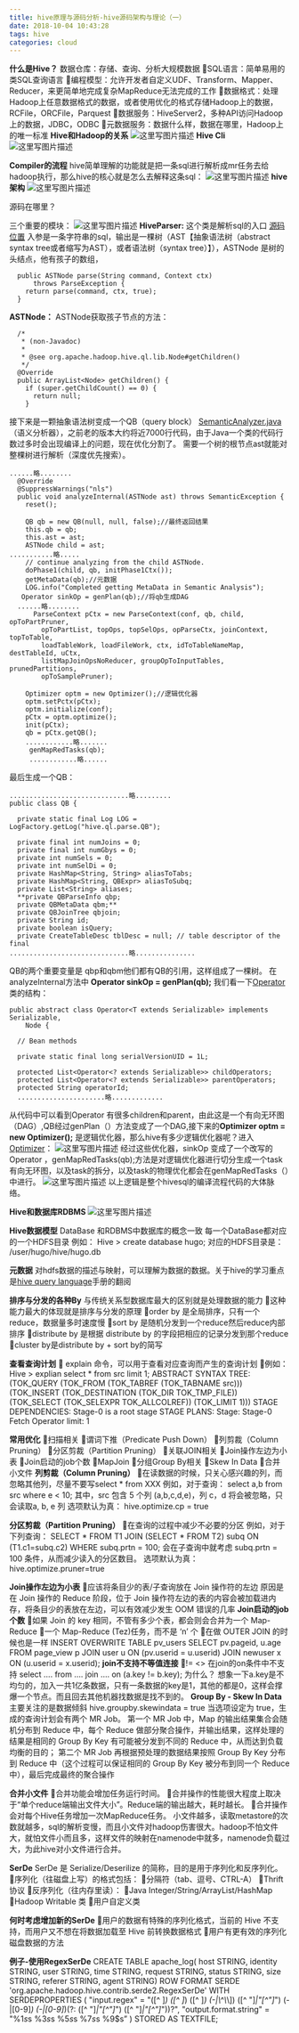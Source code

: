 ```yaml
---
title: hive原理与源码分析-hive源码架构与理论（一）
date: 2018-10-04 10:43:28
tags: hive
categories: cloud
---
```


**什么是Hive？**
数据仓库：存储、查询、分析大规模数据
SQL语言：简单易用的类SQL查询语言
编程模型：允许开发者自定义UDF、Transform、Mapper、Reducer，来更简单地完成复杂MapReduce无法完成的工作
数据格式：处理Hadoop上任意数据格式的数据，或者使用优化的格式存储Hadoop上的数据，RCFile，ORCFile，Parquest
数据服务：HiveServer2，多种API访问Hadoop上的数据，JDBC，ODBC
元数据服务：数据什么样，数据在哪里，Hadoop上的唯一标准
**Hive和Hadoop的关系**
![这里写图片描述](20170502212603341.png)
**Hive Cli**
![这里写图片描述](20170502212656437.png)

**Compiler的流程**
hive简单理解的功能就是把一条sql进行解析成mr任务去给hadoop执行，那么hive的核心就是怎么去解释这条sql：
![这里写图片描述](20170502212923204.png)
**hive架构**
![这里写图片描述](20170502213042020.png)

源码在哪里？

三个重要的模块：
![这里写图片描述](20170502214223020.png)
**HiveParser:**
这个类是解析sql的入口
[源码位置](https://insight.io/github.com/apache/hive/blob/master/ql/src/java/org/apache/hadoop/hive/ql/parse/ParseDriver.java?line=183)
入参是一条字符串的sql，输出是一棵树（AST【抽象语法树（abstract syntax tree或者缩写为AST），或者语法树（syntax tree）】），ASTNode 是树的头结点，他有孩子的数组，
```
  public ASTNode parse(String command, Context ctx)
      throws ParseException {
    return parse(command, ctx, true);
  }
```
**ASTNode：**
ASTNode获取孩子节点的方法：
```
  /*
   * (non-Javadoc)
   *
   * @see org.apache.hadoop.hive.ql.lib.Node#getChildren()
   */
  @Override
  public ArrayList<Node> getChildren() {
    if (super.getChildCount() == 0) {
      return null;
    }
```
接下来是一颗抽象语法树变成一个QB（query block）
[SemanticAnalyzer.java](https://github.com/cloudera/hive/blob/trunk/ql/src/java/org/apache/hadoop/hive/ql/parse/SemanticAnalyzer.java) （语义分析器），之前老的版本大约将近7000行代码，由于Java一个类的代码行数过多时会出现编译上的问题，现在优化分割了。
需要一个树的根节点ast就能对整棵树进行解析（深度优先搜索）。
```
......略........
  @Override
  @SuppressWarnings("nls")
  public void analyzeInternal(ASTNode ast) throws SemanticException {
    reset();

    QB qb = new QB(null, null, false);//最终返回结果
    this.qb = qb;
    this.ast = ast;
    ASTNode child = ast;
...........略.....
    // continue analyzing from the child ASTNode.
    doPhase1(child, qb, initPhase1Ctx());
    getMetaData(qb);//元数据
    LOG.info("Completed getting MetaData in Semantic Analysis");
   Operator sinkOp = genPlan(qb);//将qb生成DAG
  ......略........
      ParseContext pCtx = new ParseContext(conf, qb, child, opToPartPruner,
        opToPartList, topOps, topSelOps, opParseCtx, joinContext, topToTable,
        loadTableWork, loadFileWork, ctx, idToTableNameMap, destTableId, uCtx,
        listMapJoinOpsNoReducer, groupOpToInputTables, prunedPartitions,
        opToSamplePruner);

    Optimizer optm = new Optimizer();//逻辑优化器
    optm.setPctx(pCtx);
    optm.initialize(conf);
    pCtx = optm.optimize();
    init(pCtx);
    qb = pCtx.getQB();
    ............略.......
     genMapRedTasks(qb);
     ............略......
```
最后生成一个QB：

```
..............................略.........
public class QB {

  private static final Log LOG = LogFactory.getLog("hive.ql.parse.QB");

  private final int numJoins = 0;
  private final int numGbys = 0;
  private int numSels = 0;
  private int numSelDi = 0;
  private HashMap<String, String> aliasToTabs;
  private HashMap<String, QBExpr> aliasToSubq;
  private List<String> aliases;
  **private QBParseInfo qbp;
  private QBMetaData qbm;**
  private QBJoinTree qbjoin;
  private String id;
  private boolean isQuery;
  private CreateTableDesc tblDesc = null; // table descriptor of the final
..............................略...............
```
QB的两个重要变量是 qbp和qbm他们都有QB的引用，这样组成了一棵树。
在analyzeInternal方法中 **Operator sinkOp = genPlan(qb);** 我们看一下[Operator](https://github.com/cloudera/hive/blob/trunk/ql/src/java/org/apache/hadoop/hive/ql/exec/Operator.java) 类的结构：

```
public abstract class Operator<T extends Serializable> implements Serializable,
    Node {

  // Bean methods

  private static final long serialVersionUID = 1L;

  protected List<Operator<? extends Serializable>> childOperators;
  protected List<Operator<? extends Serializable>> parentOperators;
  protected String operatorId;
  ......................略.............
```
从代码中可以看到Operator 有很多children和parent，由此这是一个有向无环图（DAG）,QB经过genPlan（）方法变成了一个DAG,接下来的**Optimizer optm = new Optimizer();** 是逻辑优化器，那么hive有多少逻辑优化器呢？进入[Optimizer](https://github.com/cloudera/hive/blob/trunk/ql/src/java/org/apache/hadoop/hive/ql/optimizer/Optimizer.java)：
![这里写图片描述](20170504214748395.png)
经过这些优化器，sinkOp 变成了一个改写的Operator ，genMapRedTasks(qb);方法是对逻辑优化器进行切分生成一个task有向无环图，以及task的拆分，以及task的物理优化都会在genMapRedTasks（）中进行。
![这里写图片描述](20170504215533873.png)
以上逻辑是整个hivesql的编译流程代码的大体脉络。

**Hive和数据库RDBMS**
![这里写图片描述](20170504220038302.png)

**Hive数据模型**
DataBase
和RDBMS中数据库的概念一致
每一个DataBase都对应的一个HDFS目录
例如：
Hive > create database hugo;
对应的HDFS目录是：
/user/hugo/hive/hugo.db

**元数据**
对hdfs数据的描述与映射，可以理解为数据的数据。关于hive的学习重点是[hive query language](https://cwiki.apache.org/confluence/display/Hive/LanguageManual)手册的翻阅

**排序与分发的各种By**
与传统关系型数据库最大的区别就是处理数据的能力
这种能力最大的体现就是排序与分发的原理
order by 是全局排序，只有一个reduce，数据量多时速度慢
sort by 是随机分发到一个reduce然后reduce内部排序
distribute by 是根据 distribute by 的字段把相应的记录分发到那个reduce
cluster by是distribute by + sort by的简写

**查看查询计划**
 explain 命令，可以用于查看对应查询而产生的查询计划
例如：
Hive > explian select * from src limit 1;
		ABSTRACT SYNTAX TREE:
		(TOK_QUERY (TOK_FROM (TOK_TABREF (TOK_TABNAME src))) (TOK_INSERT (TOK_DESTINATION (TOK_DIR TOK_TMP_FILE))     (TOK_SELECT (TOK_SELEXPR TOK_ALLCOLREF)) (TOK_LIMIT 1)))
		STAGE DEPENDENCIES:
		Stage-0 is a root stage
		STAGE PLANS:
		Stage: Stage-0
		Fetch Operator
		limit: 1

**常用优化**
扫描相关
		谓词下推（Predicate Push Down）
		列剪裁（Column Pruning）
		分区剪裁（Partition Pruning）
关联JOIN相关
		Join操作左边为小表
		Join启动的job个数
		MapJoin
分组Group By相关
		Skew In Data
合并 小文件
**列剪裁（Column Pruning）**
在读数据的时候，只关心感兴趣的列，而忽略其他列，尽量不要写select * from XXX
	例如，对于查询：
	select a,b from src where e < 10;
	其中，src 包含 5 个列 (a,b,c,d,e)，列 c，d 将会被忽略，只会读取a, b, e 列
	选项默认为真： hive.optimize.cp = true

**分区剪裁（Partition Pruning）**
在查询的过程中减少不必要的分区
例如，对于下列查询：
SELECT * FROM T1 JOIN (SELECT * FROM T2) subq ON (T1.c1=subq.c2)
WHERE subq.prtn = 100;
会在子查询中就考虑 subq.prtn = 100 条件，从而减少读入的分区数目。
选项默认为真： hive.optimize.pruner=true

**Join操作左边为小表**
应该将条目少的表/子查询放在 Join 操作符的左边
	原因是在 Join 操作的 Reduce 阶段，位于 Join 操作符左边的表的内容会被加载进内存，将条目少的表放在左边，可以有效减少发生 OOM 错误的几率
**Join启动的job个数**
如果 Join 的 key 相同，不管有多少个表，都会则会合并为一个 Map-Reduce
一个 Map-Reduce (Tez)任务，而不是 ‘n’ 个
在做 OUTER JOIN 的时候也是一样
	INSERT OVERWRITE TABLE pv_users
	SELECT pv.pageid, u.age FROM page_view p
	JOIN user u ON (pv.userid = u.userid)
	JOIN newuser x ON (u.userid = x.userid);
**join不支持不等值连接**
!= <> 在join的on条件中不支持
	select …. from ….
	join ….
	on (a.key != b.key);
	为什么？
	想象一下a.key是不均匀的，加入一共1亿条数据，只有一条数据的key是1，其他的都是0，这样会撑爆一个节点。而且回去其他机器找数据是找不到的。
**Group By - Skew In Data**
主要关注的是数据倾斜
hive.groupby.skewindata = true
当选项设定为 true，生成的查询计划会有两个 MR Job。
第一个 MR Job 中，Map 的输出结果集合会随机分布到 Reduce 中，每个 Reduce 做部分聚合操作，并输出结果，这样处理的结果是相同的 Group By Key 有可能被分发到不同的 Reduce 中，从而达到负载均衡的目的；
第二个 MR Job 再根据预处理的数据结果按照 Group By Key 分布到 Reduce 中（这个过程可以保证相同的 Group By Key 被分布到同一个 Reduce 中），最后完成最终的聚合操作

**合并小文件**
合并功能会增加任务运行时间。
合并操作的性能很大程度上取决于“单个reduce端输出文件大小”。Reduce端的输出越大，耗时越长。
合并操作会对每个Hive任务增加一次MapReduce任务。
小文件越多，读取metastore的次数就越多，sql的解析变慢，而且小文件对hadoop伤害很大。hadoop不怕文件大，就怕文件小而且多，这样文件的映射在namenode中就多，namenode负载过大，为此hive对小文件进行合并。

**SerDe**
SerDe 是 Serialize/Deserilize 的简称，目的是用于序列化和反序列化。
序列化（往磁盘上写）的格式包括：
分隔符（tab、逗号、CTRL-A）
Thrift 协议
反序列化（往内存里读）：
Java Integer/String/ArrayList/HashMap
Hadoop Writable 类
用户自定义类

**何时考虑增加新的SerDe**
用户的数据有特殊的序列化格式，当前的 Hive 不支持，而用户又不想在将数据加载至 Hive 前转换数据格式
用户有更有效的序列化磁盘数据的方法

**例子-使用RegexSerDe**
CREATE TABLE apache_log(
host STRING, identity STRING, user STRING,
time STRING, request STRING, status STRING,
size STRING, referer STRING, agent STRING)
ROW FORMAT SERDE 'org.apache.hadoop.hive.contrib.serde2.RegexSerDe'
WITH SERDEPROPERTIES
( "input.regex" = "([^ ]*) ([^ ]*) ([^ ]*) (-|\\^\\*\\]) ([^ \"]*|\"[^\"]*\") (-|[0-9]*) (-|[0-9]*)(?: ([^ \"]*|\"[^\"]*\") ([^ \"]*|\"[^\"]*\"))?",
"output.format.string" = "%1$s %2$s %3$s %4$s %5$s %6$s %7$s %8$s %9$s”
) STORED AS TEXTFILE;
